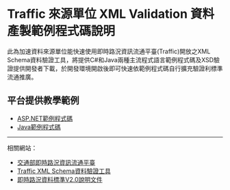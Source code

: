 # Traffic 來源單位 XML Validation 資料產製範例程式碼說明

此為加速資料來源單位能快速使用即時路況資訊流通平臺(Traffic)開放之XML Schema資料驗證工具，將提供C#和Java兩種主流程式語言範例程式碼及XSD驗證提供開發者下載，於開發環境開啟後即可快速依範例程式碼自行擴充驗證利標準流通推廣。

## 平台提供教學範例

- [ASP.NET範例程式碼](https://github.com/trafficmotc/TrafficXMLValidation/tree/master/ASP.NET)
- [Java範例程式碼](https://github.com/trafficmotc/TrafficXMLValidation/tree/master/Java)



---

相關網站：
- [交通部即時路況資訊流通平臺](https://traffic.transportdata.tw/VD2/login.jsp?sendurl=common/announcements.jsp)
- [Traffic XML Schema資料驗證工具](http://traffic.transportdata.tw/Standard/XSD/Validator)
- [即時路況資料標準V2.0說明文件](https://traffic.transportdata.tw/VD2/references/V2.0-Inbound.pdf)

